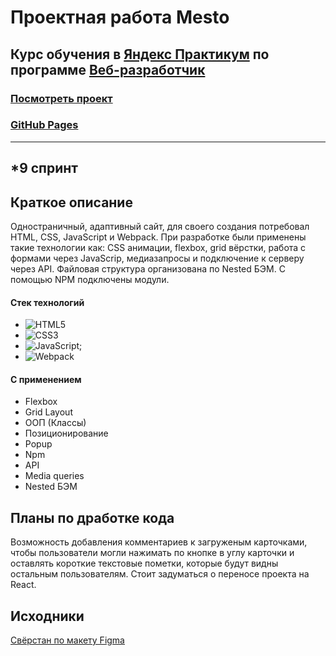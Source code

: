 # Проектная работа Mesto
## Курс обучения в [**Яндекс Практикум**](https://practicum.yandex.ru/) по программе [**Веб-разработчик**](https://practicum.yandex.ru/web/)

### [Посмотреть проект](https://github.com/AncientSteal/Project-Mesto)

### [GitHub Pages](https://ancientsteal.github.io/Project-Mesto/)
---
## *9 спринт
## Краткое описание
Одностраничный, адаптивный сайт, для своего создания потребовал HTML, CSS, JavaScript и Webpack.
При разработке были применены такие технологии как: CSS анимации, flexbox, grid вёрстки, работа с формами через JavaScrip, медиазапросы и подключение к серверу через API.
Файловая структура организована по Nested БЭМ. С помощью NPM подключены модули.
#### Стек технологий
  * ![HTML5](https://img.shields.io/badge/html5-%23E34F26.svg?style=for-the-badge&logo=html5&logoColor=white)
  * ![CSS3](https://img.shields.io/badge/css3-%231572B6.svg?style=for-the-badge&logo=css3&logoColor=white)
  * ![JavaScript](https://img.shields.io/badge/javascript-%23323330.svg?style=for-the-badge&logo=javascript&logoColor=%23F7DF1E);
  * ![Webpack](https://img.shields.io/badge/webpack-%238DD6F9.svg?style=for-the-badge&logo=webpack&logoColor=black)
#### С применением
  * Flexbox
  * Grid Layout
  * ООП (Классы)
  * Позиционирование
  * Popup
  * Npm
  * API
  * Media queries
  * Nested БЭМ
  ## Планы по дработке кода
  Возможность добавления комментариев к загруженым карточками, чтобы пользователи могли нажимать по кнопке в углу карточки
  и оставлять короткие текстовые пометки, которые будут видны остальным пользователям. 
  Стоит задуматься о переносе проекта на React.
  ## Исходники
[Свёрстан по макету Figma](https://www.figma.com/design/PSdQFRHoxXJFs2FH8IXViF/JavaScript.-Sprint-9?node-id)

